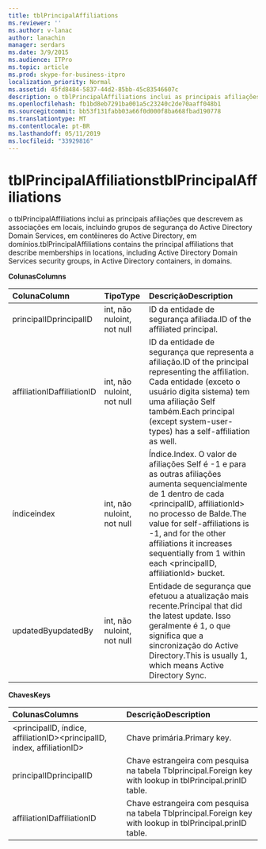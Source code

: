 ```yaml
---
title: tblPrincipalAffiliations
ms.reviewer: ''
ms.author: v-lanac
author: lanachin
manager: serdars
ms.date: 3/9/2015
ms.audience: ITPro
ms.topic: article
ms.prod: skype-for-business-itpro
localization_priority: Normal
ms.assetid: 45fd8484-5837-44d2-85bb-45c83546607c
description: o tblPrincipalAffiliations inclui as principais afiliações que descrevem as associações em locais, incluindo grupos de segurança do Active Directory Domain Services, em contêineres do Active Directory, em domínios.
ms.openlocfilehash: fb1bd8eb7291ba001a5c23240c2de70aaff048b1
ms.sourcegitcommit: bb53f131fabb03a66f0d000f8ba668fbad190778
ms.translationtype: MT
ms.contentlocale: pt-BR
ms.lasthandoff: 05/11/2019
ms.locfileid: "33929816"
---
```

# <a name="tblprincipalaffiliations"></a><span data-ttu-id="f56a5-103">tblPrincipalAffiliations</span><span class="sxs-lookup"><span data-stu-id="f56a5-103">tblPrincipalAffiliations</span></span>
 
<span data-ttu-id="f56a5-104">o tblPrincipalAffiliations inclui as principais afiliações que descrevem as associações em locais, incluindo grupos de segurança do Active Directory Domain Services, em contêineres do Active Directory, em domínios.</span><span class="sxs-lookup"><span data-stu-id="f56a5-104">tblPrincipalAffiliations contains the principal affiliations that describe memberships in locations, including Active Directory Domain Services security groups, in Active Directory containers, in domains.</span></span>
  
<span data-ttu-id="f56a5-105">**Colunas**</span><span class="sxs-lookup"><span data-stu-id="f56a5-105">**Columns**</span></span>

|<span data-ttu-id="f56a5-106">**Coluna**</span><span class="sxs-lookup"><span data-stu-id="f56a5-106">**Column**</span></span>|<span data-ttu-id="f56a5-107">**Tipo**</span><span class="sxs-lookup"><span data-stu-id="f56a5-107">**Type**</span></span>|<span data-ttu-id="f56a5-108">**Descrição**</span><span class="sxs-lookup"><span data-stu-id="f56a5-108">**Description**</span></span>|
|:-----|:-----|:-----|
|<span data-ttu-id="f56a5-109">principalID</span><span class="sxs-lookup"><span data-stu-id="f56a5-109">principalID</span></span>  <br/> |<span data-ttu-id="f56a5-110">int, não nulo</span><span class="sxs-lookup"><span data-stu-id="f56a5-110">int, not null</span></span>  <br/> |<span data-ttu-id="f56a5-111">ID da entidade de segurança afiliada.</span><span class="sxs-lookup"><span data-stu-id="f56a5-111">ID of the affiliated principal.</span></span>  <br/> |
|<span data-ttu-id="f56a5-112">affiliationID</span><span class="sxs-lookup"><span data-stu-id="f56a5-112">affiliationID</span></span>  <br/> |<span data-ttu-id="f56a5-113">int, não nulo</span><span class="sxs-lookup"><span data-stu-id="f56a5-113">int, not null</span></span>  <br/> |<span data-ttu-id="f56a5-114">ID da entidade de segurança que representa a afiliação.</span><span class="sxs-lookup"><span data-stu-id="f56a5-114">ID of the principal representing the affiliation.</span></span> <span data-ttu-id="f56a5-115">Cada entidade (exceto o usuário digita sistema) tem uma afiliação Self também.</span><span class="sxs-lookup"><span data-stu-id="f56a5-115">Each principal (except system-user-types) has a self-affiliation as well.</span></span>  <br/> |
|<span data-ttu-id="f56a5-116">índice</span><span class="sxs-lookup"><span data-stu-id="f56a5-116">index</span></span>  <br/> |<span data-ttu-id="f56a5-117">int, não nulo</span><span class="sxs-lookup"><span data-stu-id="f56a5-117">int, not null</span></span>  <br/> |<span data-ttu-id="f56a5-118">Índice.</span><span class="sxs-lookup"><span data-stu-id="f56a5-118">Index.</span></span> <span data-ttu-id="f56a5-119">O valor de afiliações Self é -1 e para as outras afiliações aumenta sequencialmente de 1 dentro de cada \<principalID, affiliationId\> no processo de Balde.</span><span class="sxs-lookup"><span data-stu-id="f56a5-119">The value for self-affiliations is -1, and for the other affiliations it increases sequentially from 1 within each \<principalID, affiliationId\> bucket.</span></span>  <br/> |
|<span data-ttu-id="f56a5-120">updatedBy</span><span class="sxs-lookup"><span data-stu-id="f56a5-120">updatedBy</span></span>  <br/> |<span data-ttu-id="f56a5-121">int, não nulo</span><span class="sxs-lookup"><span data-stu-id="f56a5-121">int, not null</span></span>  <br/> |<span data-ttu-id="f56a5-122">Entidade de segurança que efetuou a atualização mais recente.</span><span class="sxs-lookup"><span data-stu-id="f56a5-122">Principal that did the latest update.</span></span> <span data-ttu-id="f56a5-123">Isso geralmente é 1, o que significa que a sincronização do Active Directory.</span><span class="sxs-lookup"><span data-stu-id="f56a5-123">This is usually 1, which means Active Directory Sync.</span></span>  <br/> |
   
<span data-ttu-id="f56a5-124">**Chaves**</span><span class="sxs-lookup"><span data-stu-id="f56a5-124">**Keys**</span></span>

|<span data-ttu-id="f56a5-125">**Colunas**</span><span class="sxs-lookup"><span data-stu-id="f56a5-125">**Columns**</span></span>|<span data-ttu-id="f56a5-126">**Descrição**</span><span class="sxs-lookup"><span data-stu-id="f56a5-126">**Description**</span></span>|
|:-----|:-----|
|<span data-ttu-id="f56a5-127">\<principalID, índice, affiliationID\></span><span class="sxs-lookup"><span data-stu-id="f56a5-127">\<principalID, index, affiliationID\></span></span>  <br/> |<span data-ttu-id="f56a5-128">Chave primária.</span><span class="sxs-lookup"><span data-stu-id="f56a5-128">Primary key.</span></span>  <br/> |
|<span data-ttu-id="f56a5-129">principalID</span><span class="sxs-lookup"><span data-stu-id="f56a5-129">principalID</span></span>  <br/> |<span data-ttu-id="f56a5-130">Chave estrangeira com pesquisa na tabela Tblprincipal.</span><span class="sxs-lookup"><span data-stu-id="f56a5-130">Foreign key with lookup in tblPrincipal.prinID table.</span></span>  <br/> |
|<span data-ttu-id="f56a5-131">affiliationID</span><span class="sxs-lookup"><span data-stu-id="f56a5-131">affiliationID</span></span>  <br/> |<span data-ttu-id="f56a5-132">Chave estrangeira com pesquisa na tabela Tblprincipal.</span><span class="sxs-lookup"><span data-stu-id="f56a5-132">Foreign key with lookup in tblPrincipal.prinID table.</span></span>  <br/> |
   

